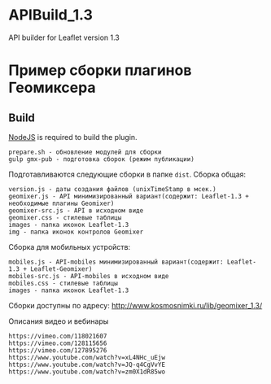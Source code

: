 # APIBuild_1.3

API builder for Leaflet version 1.3 

# Пример сборки плагинов Геомиксера

Build
------

[NodeJS](http://nodejs.org/) is required to build the plugin.

```
prepare.sh - обновление модулей для сборки
gulp gmx-pub - подготовка сборок (режим публикации)
```

Подготавливаются следующие сборки в папке `dist`.
Сборка общая:
```
version.js - даты создания файлов (unixTimeStamp в мсек.)
geomixer.js - API минимизированный вариант(содержит: Leaflet-1.3 + необходимые плагины Geomixer)
geomixer-src.js - API в исходном виде
geomixer.css - стилевые таблицы
images - папка иконок Leaflet-1.3
img - папка иконок контролов Geomixer
```

Сборка для мобильных устройств:
```
mobiles.js - API-mobiles минимизированный вариант(содержит: Leaflet-1.3 + Leaflet-Geomixer)
mobiles-src.js - API-mobiles в исходном виде
mobiles.css - стилевые таблицы
images - папка иконок Leaflet-1.3
```

Сборки доступны по адресу:
http://www.kosmosnimki.ru/lib/geomixer_1.3/

Описания видео и вебинары
```
https://vimeo.com/118021607
https://vimeo.com/128115656
https://vimeo.com/127895276
https://www.youtube.com/watch?v=xL4NHc_uEjw
https://www.youtube.com/watch?v=JQ-q4CgVvYE
https://www.youtube.com/watch?v=zm0X1dR85wo
